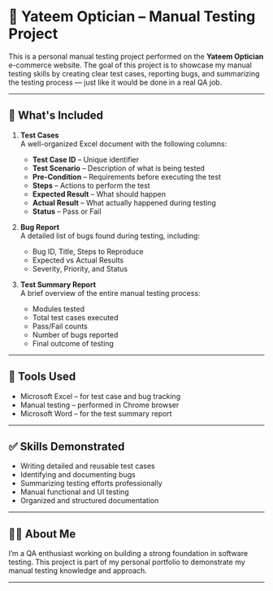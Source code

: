 # 🧪 Yateem Optician – Manual Testing Project

This is a personal manual testing project performed on the **Yateem Optician** e-commerce website. The goal of this project is to showcase my manual testing skills by creating clear test cases, reporting bugs, and summarizing the testing process — just like it would be done in a real QA job.

---

## 📁 What's Included

1. **Test Cases**  
   A well-organized Excel document with the following columns:
   - **Test Case ID** – Unique identifier
   - **Test Scenario** – Description of what is being tested
   - **Pre-Condition** – Requirements before executing the test
   - **Steps** – Actions to perform the test
   - **Expected Result** – What should happen
   - **Actual Result** – What actually happened during testing
   - **Status** – Pass or Fail

2. **Bug Report**  
   A detailed list of bugs found during testing, including:
   - Bug ID, Title, Steps to Reproduce
   - Expected vs Actual Results
   - Severity, Priority, and Status

3. **Test Summary Report**  
   A brief overview of the entire manual testing process:
   - Modules tested
   - Total test cases executed
   - Pass/Fail counts
   - Number of bugs reported
   - Final outcome of testing

---

## 🔧 Tools Used

- Microsoft Excel – for test case and bug tracking
- Manual testing – performed in Chrome browser
- Microsoft Word – for the test summary report

---

## ✅ Skills Demonstrated

- Writing detailed and reusable test cases
- Identifying and documenting bugs
- Summarizing testing efforts professionally
- Manual functional and UI testing
- Organized and structured documentation

---

## 🙋‍♂️ About Me

I’m a QA enthusiast working on building a strong foundation in software testing. This project is part of my personal portfolio to demonstrate my manual testing knowledge and approach.

---
